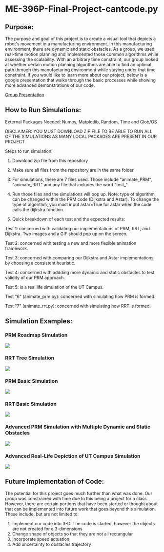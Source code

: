 # ME-396P-Final-Project-cantcode.py
## Purpose:
The purpose and goal of this project is to create a visual tool that depicts a robot's movement in a manufacturing environment. In this manufacturing environment, there are dynamic and static obstacles. As a group, we used real-time motion planning and implemented those common algorithms while assessing the scalability. With an arbitrary time constraint, our group looked at whether certain motion planning algorithms are able to find an optimal path through this manufacturing environment while staying under that time constraint. If you would like to learn more about our project, below is a google presentation that walks through the basic processes while showing more advanced demonstrations of our code.

[Group Presentation](https://docs.google.com/presentation/d/1MBNlMeIHc4vzQqEYk50L5FAXVBQKsu6Nr7QaCD4n5a8/edit?usp=sharing)

## How to Run Simulations:

External Packages Needed: Numpy, Matplotlib, Random, Time and Glob/OS

DISCLAIMER: YOU MUST DOWNLOAD ZIP FILE TO BE ABLE TO RUN ALL OF THE SIMULATIONS AS MANY LOCAL PACKAGES ARE PRESENT IN OUR PROJECT

Steps to run simulation:

1. Download zip file from this repository
2. Make sure all files from the repository are in the same folder
3. For simulations, there are 7 files used. Those include "animate_PRM", "animate_RRT" and any file that includes the word "test_".
4. Run those files and the simulations will pop up. Note: type of algorithm can be changed within the PRM code (Dijkstra and Astar). To change the type of algorithm, you must input astar=True for astar when the code calls the dijkstra function.

5. Quick breakdown of each test and the expected results:

Test 1: concerned with validating our implementations of PRM, RRT, and Dijkstra. Two images and a GIF should pop up on the screen.

Test 2: concerned with testing a new and more flexible animation framework.

Test 3: concerned with comparing our Dijkstra and Astar implementations by choosing a consistent heuristic.

Test 4: concerned with addding more dynamic and static obstacles to test validity of our PRM approach.

Test 5: is a real life simulation of the UT Campus.

Test "6" (animate_prm.py): concerned with simulating how PRM is formed.

Test "7" (animate_rrt.py): concerned with simulating how RRT is formed.

## Simulation Examples:

### PRM Roadmap Simulation
![](https://github.com/ChristianKeys/ME-396P-Final-Project-cantcode.py/blob/main/Gif%20Examples/PRM%20Generation.gif)

### RRT Tree Simulation
![](https://github.com/ChristianKeys/ME-396P-Final-Project-cantcode.py/blob/main/Gif%20Examples/RRT%20Generation.gif)

### PRM Basic Simulation
![](https://github.com/ChristianKeys/ME-396P-Final-Project-cantcode.py/blob/main/Gif%20Examples/PRM%20Gif.gif)

### RRT Basic Simulation
![](https://github.com/ChristianKeys/ME-396P-Final-Project-cantcode.py/blob/main/Gif%20Examples/RRT%20Gif.gif)

### Advanced PRM Simulation with Multiple Dynamic and Static Obstacles
![](https://github.com/ChristianKeys/ME-396P-Final-Project-cantcode.py/blob/main/Gif%20Examples/Advanced%20PRM.gif)

### Advanced Real-Life Depiction of UT Campus Simulation
![](https://github.com/ChristianKeys/ME-396P-Final-Project-cantcode.py/blob/main/Gif%20Examples/Real-Life%20Application%20Simulation.gif)

## Future Implementation of Code:

The potential for this project goes much further than what was done. Our group was constrained with time due to this being a project for a class. However, there are  certain portions that have been started or thought about that can be implemented into future work that goes beyond this simulation. These include, but are not limited to:

1. Implement our code into 3-D. The code is started, however the objects are not created for a 3-dimensions
2. Change shape of objects so that they are not all rectangular
3. Incorporate speed actuation
4. Add uncertainty to obstacles trajectory



